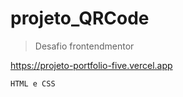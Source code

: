# projeto_QRCode
>Desafio frontendmentor

https://projeto-portfolio-five.vercel.app
```
HTML e CSS
```
